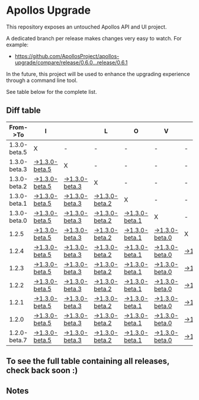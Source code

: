 # Apollos Upgrade

This repository exposes an untouched Apollos API and UI project.

A dedicated branch per release makes changes very easy
to watch. For example:

* https://github.com/ApollosProject/apollos-upgrade/compare/release/0.6.0...release/0.6.1

In the future, this project will be used to enhance the upgrading experience through a command line tool.

See table below for the complete list.

## Diff table

| From->To     | I                                                                                                                      |                                                                                                                        | L                                                                                                                      | O                                                                                                                      | V                                                                                                                      | E                                                                                                        |                                                                                                          | D                                                                                                        | I                                                                                                        | F                                                                                                        | F                                                                                                        | S   |
| ------------ | ---------------------------------------------------------------------------------------------------------------------- | ---------------------------------------------------------------------------------------------------------------------- | ---------------------------------------------------------------------------------------------------------------------- | ---------------------------------------------------------------------------------------------------------------------- | ---------------------------------------------------------------------------------------------------------------------- | -------------------------------------------------------------------------------------------------------- | -------------------------------------------------------------------------------------------------------- | -------------------------------------------------------------------------------------------------------- | -------------------------------------------------------------------------------------------------------- | -------------------------------------------------------------------------------------------------------- | -------------------------------------------------------------------------------------------------------- | --- |
| 1.3.0-beta.5 | X                                                                                                                      | -                                                                                                                      | -                                                                                                                      | -                                                                                                                      | -                                                                                                                      | -                                                                                                        | -                                                                                                        | -                                                                                                        | -                                                                                                        | -                                                                                                        | -                                                                                                        | -   |
| 1.3.0-beta.3 | [->1.3.0-beta.5](https://github.com/ApollosProject/apollos-upgrade/compare/release/1.3.0-beta.3..release/1.3.0-beta.5) | X                                                                                                                      | -                                                                                                                      | -                                                                                                                      | -                                                                                                                      | -                                                                                                        | -                                                                                                        | -                                                                                                        | -                                                                                                        | -                                                                                                        | -                                                                                                        | -   |
| 1.3.0-beta.2 | [->1.3.0-beta.5](https://github.com/ApollosProject/apollos-upgrade/compare/release/1.3.0-beta.2..release/1.3.0-beta.5) | [->1.3.0-beta.3](https://github.com/ApollosProject/apollos-upgrade/compare/release/1.3.0-beta.2..release/1.3.0-beta.3) | X                                                                                                                      | -                                                                                                                      | -                                                                                                                      | -                                                                                                        | -                                                                                                        | -                                                                                                        | -                                                                                                        | -                                                                                                        | -                                                                                                        | -   |
| 1.3.0-beta.1 | [->1.3.0-beta.5](https://github.com/ApollosProject/apollos-upgrade/compare/release/1.3.0-beta.1..release/1.3.0-beta.5) | [->1.3.0-beta.3](https://github.com/ApollosProject/apollos-upgrade/compare/release/1.3.0-beta.1..release/1.3.0-beta.3) | [->1.3.0-beta.2](https://github.com/ApollosProject/apollos-upgrade/compare/release/1.3.0-beta.1..release/1.3.0-beta.2) | X                                                                                                                      | -                                                                                                                      | -                                                                                                        | -                                                                                                        | -                                                                                                        | -                                                                                                        | -                                                                                                        | -                                                                                                        | -   |
| 1.3.0-beta.0 | [->1.3.0-beta.5](https://github.com/ApollosProject/apollos-upgrade/compare/release/1.3.0-beta.0..release/1.3.0-beta.5) | [->1.3.0-beta.3](https://github.com/ApollosProject/apollos-upgrade/compare/release/1.3.0-beta.0..release/1.3.0-beta.3) | [->1.3.0-beta.2](https://github.com/ApollosProject/apollos-upgrade/compare/release/1.3.0-beta.0..release/1.3.0-beta.2) | [->1.3.0-beta.1](https://github.com/ApollosProject/apollos-upgrade/compare/release/1.3.0-beta.0..release/1.3.0-beta.1) | X                                                                                                                      | -                                                                                                        | -                                                                                                        | -                                                                                                        | -                                                                                                        | -                                                                                                        | -                                                                                                        | -   |
| 1.2.5        | [->1.3.0-beta.5](https://github.com/ApollosProject/apollos-upgrade/compare/release/1.2.5..release/1.3.0-beta.5)        | [->1.3.0-beta.3](https://github.com/ApollosProject/apollos-upgrade/compare/release/1.2.5..release/1.3.0-beta.3)        | [->1.3.0-beta.2](https://github.com/ApollosProject/apollos-upgrade/compare/release/1.2.5..release/1.3.0-beta.2)        | [->1.3.0-beta.1](https://github.com/ApollosProject/apollos-upgrade/compare/release/1.2.5..release/1.3.0-beta.1)        | [->1.3.0-beta.0](https://github.com/ApollosProject/apollos-upgrade/compare/release/1.2.5..release/1.3.0-beta.0)        | X                                                                                                        | -                                                                                                        | -                                                                                                        | -                                                                                                        | -                                                                                                        | -                                                                                                        | -   |
| 1.2.4        | [->1.3.0-beta.5](https://github.com/ApollosProject/apollos-upgrade/compare/release/1.2.4..release/1.3.0-beta.5)        | [->1.3.0-beta.3](https://github.com/ApollosProject/apollos-upgrade/compare/release/1.2.4..release/1.3.0-beta.3)        | [->1.3.0-beta.2](https://github.com/ApollosProject/apollos-upgrade/compare/release/1.2.4..release/1.3.0-beta.2)        | [->1.3.0-beta.1](https://github.com/ApollosProject/apollos-upgrade/compare/release/1.2.4..release/1.3.0-beta.1)        | [->1.3.0-beta.0](https://github.com/ApollosProject/apollos-upgrade/compare/release/1.2.4..release/1.3.0-beta.0)        | [->1.2.5](https://github.com/ApollosProject/apollos-upgrade/compare/release/1.2.4..release/1.2.5)        | X                                                                                                        | -                                                                                                        | -                                                                                                        | -                                                                                                        | -                                                                                                        | -   |
| 1.2.3        | [->1.3.0-beta.5](https://github.com/ApollosProject/apollos-upgrade/compare/release/1.2.3..release/1.3.0-beta.5)        | [->1.3.0-beta.3](https://github.com/ApollosProject/apollos-upgrade/compare/release/1.2.3..release/1.3.0-beta.3)        | [->1.3.0-beta.2](https://github.com/ApollosProject/apollos-upgrade/compare/release/1.2.3..release/1.3.0-beta.2)        | [->1.3.0-beta.1](https://github.com/ApollosProject/apollos-upgrade/compare/release/1.2.3..release/1.3.0-beta.1)        | [->1.3.0-beta.0](https://github.com/ApollosProject/apollos-upgrade/compare/release/1.2.3..release/1.3.0-beta.0)        | [->1.2.5](https://github.com/ApollosProject/apollos-upgrade/compare/release/1.2.3..release/1.2.5)        | [->1.2.4](https://github.com/ApollosProject/apollos-upgrade/compare/release/1.2.3..release/1.2.4)        | X                                                                                                        | -                                                                                                        | -                                                                                                        | -                                                                                                        | -   |
| 1.2.2        | [->1.3.0-beta.5](https://github.com/ApollosProject/apollos-upgrade/compare/release/1.2.2..release/1.3.0-beta.5)        | [->1.3.0-beta.3](https://github.com/ApollosProject/apollos-upgrade/compare/release/1.2.2..release/1.3.0-beta.3)        | [->1.3.0-beta.2](https://github.com/ApollosProject/apollos-upgrade/compare/release/1.2.2..release/1.3.0-beta.2)        | [->1.3.0-beta.1](https://github.com/ApollosProject/apollos-upgrade/compare/release/1.2.2..release/1.3.0-beta.1)        | [->1.3.0-beta.0](https://github.com/ApollosProject/apollos-upgrade/compare/release/1.2.2..release/1.3.0-beta.0)        | [->1.2.5](https://github.com/ApollosProject/apollos-upgrade/compare/release/1.2.2..release/1.2.5)        | [->1.2.4](https://github.com/ApollosProject/apollos-upgrade/compare/release/1.2.2..release/1.2.4)        | [->1.2.3](https://github.com/ApollosProject/apollos-upgrade/compare/release/1.2.2..release/1.2.3)        | X                                                                                                        | -                                                                                                        | -                                                                                                        | -   |
| 1.2.1        | [->1.3.0-beta.5](https://github.com/ApollosProject/apollos-upgrade/compare/release/1.2.1..release/1.3.0-beta.5)        | [->1.3.0-beta.3](https://github.com/ApollosProject/apollos-upgrade/compare/release/1.2.1..release/1.3.0-beta.3)        | [->1.3.0-beta.2](https://github.com/ApollosProject/apollos-upgrade/compare/release/1.2.1..release/1.3.0-beta.2)        | [->1.3.0-beta.1](https://github.com/ApollosProject/apollos-upgrade/compare/release/1.2.1..release/1.3.0-beta.1)        | [->1.3.0-beta.0](https://github.com/ApollosProject/apollos-upgrade/compare/release/1.2.1..release/1.3.0-beta.0)        | [->1.2.5](https://github.com/ApollosProject/apollos-upgrade/compare/release/1.2.1..release/1.2.5)        | [->1.2.4](https://github.com/ApollosProject/apollos-upgrade/compare/release/1.2.1..release/1.2.4)        | [->1.2.3](https://github.com/ApollosProject/apollos-upgrade/compare/release/1.2.1..release/1.2.3)        | [->1.2.2](https://github.com/ApollosProject/apollos-upgrade/compare/release/1.2.1..release/1.2.2)        | X                                                                                                        | -                                                                                                        | -   |
| 1.2.0        | [->1.3.0-beta.5](https://github.com/ApollosProject/apollos-upgrade/compare/release/1.2.0..release/1.3.0-beta.5)        | [->1.3.0-beta.3](https://github.com/ApollosProject/apollos-upgrade/compare/release/1.2.0..release/1.3.0-beta.3)        | [->1.3.0-beta.2](https://github.com/ApollosProject/apollos-upgrade/compare/release/1.2.0..release/1.3.0-beta.2)        | [->1.3.0-beta.1](https://github.com/ApollosProject/apollos-upgrade/compare/release/1.2.0..release/1.3.0-beta.1)        | [->1.3.0-beta.0](https://github.com/ApollosProject/apollos-upgrade/compare/release/1.2.0..release/1.3.0-beta.0)        | [->1.2.5](https://github.com/ApollosProject/apollos-upgrade/compare/release/1.2.0..release/1.2.5)        | [->1.2.4](https://github.com/ApollosProject/apollos-upgrade/compare/release/1.2.0..release/1.2.4)        | [->1.2.3](https://github.com/ApollosProject/apollos-upgrade/compare/release/1.2.0..release/1.2.3)        | [->1.2.2](https://github.com/ApollosProject/apollos-upgrade/compare/release/1.2.0..release/1.2.2)        | [->1.2.1](https://github.com/ApollosProject/apollos-upgrade/compare/release/1.2.0..release/1.2.1)        | X                                                                                                        | -   |
| 1.2.0-beta.7 | [->1.3.0-beta.5](https://github.com/ApollosProject/apollos-upgrade/compare/release/1.2.0-beta.7..release/1.3.0-beta.5) | [->1.3.0-beta.3](https://github.com/ApollosProject/apollos-upgrade/compare/release/1.2.0-beta.7..release/1.3.0-beta.3) | [->1.3.0-beta.2](https://github.com/ApollosProject/apollos-upgrade/compare/release/1.2.0-beta.7..release/1.3.0-beta.2) | [->1.3.0-beta.1](https://github.com/ApollosProject/apollos-upgrade/compare/release/1.2.0-beta.7..release/1.3.0-beta.1) | [->1.3.0-beta.0](https://github.com/ApollosProject/apollos-upgrade/compare/release/1.2.0-beta.7..release/1.3.0-beta.0) | [->1.2.5](https://github.com/ApollosProject/apollos-upgrade/compare/release/1.2.0-beta.7..release/1.2.5) | [->1.2.4](https://github.com/ApollosProject/apollos-upgrade/compare/release/1.2.0-beta.7..release/1.2.4) | [->1.2.3](https://github.com/ApollosProject/apollos-upgrade/compare/release/1.2.0-beta.7..release/1.2.3) | [->1.2.2](https://github.com/ApollosProject/apollos-upgrade/compare/release/1.2.0-beta.7..release/1.2.2) | [->1.2.1](https://github.com/ApollosProject/apollos-upgrade/compare/release/1.2.0-beta.7..release/1.2.1) | [->1.2.0](https://github.com/ApollosProject/apollos-upgrade/compare/release/1.2.0-beta.7..release/1.2.0) | X   |

## To see the full table containing all releases, check back soon :)

## Notes
